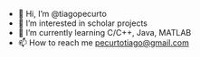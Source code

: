 - 👋 Hi, I’m @tiagopecurto
- 👀 I’m interested in scholar projects
- 🌱 I’m currently learning C/C++, Java, MATLAB
- 📫 How to reach me pecurtotiago@gmail.com

<!---
tiagopecurto/tiagopecurto is a ✨ special ✨ repository because its `README.md` (this file) appears on your GitHub profile.
You can click the Preview link to take a look at your changes.
--->
